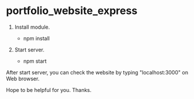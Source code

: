 # portfolio_website_express

1. Install module.

    - npm install
    
2. Start server.

    - npm start


After start server, you can check the website by typing "localhost:3000" on Web browser.

Hope to be helpful for you. Thanks.
